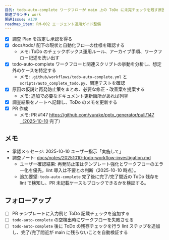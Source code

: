 ```yaml
---
目的: todo-auto-complete ワークフローが main 上の ToDo に未完チェックを残す原因を調査し、対策案をまとめる
関連ブランチ: work
関連Issue: #139
roadmap_item: RM-002 エージェント運用ガイド整備
---
```


- [x] 調査 Plan を策定し承認を得る
- [x] docs/todo/ 配下の現状と自動化フローの仕様を確認する
  - メモ: ToDo のチェックボックス運用ルール、アーカイブ手順、ワークフロー記述を洗い出す
- [x] todo-auto-complete ワークフローと関連スクリプトの挙動を分析し、想定外のケースを特定する
  - メモ: `.github/workflows/todo-auto-complete.yml` と `scripts/auto_complete_todo.py`、関連テストを確認
- [x] 原因の仮説と再発防止策をまとめ、必要な修正・改善案を提案する
  - メモ: 追加で必要なドキュメント更新箇所があれば列挙
- [x] 調査結果をノートへ記録し、ToDo のメモを更新する
- [x] PR 作成
  - メモ: PR #147 https://github.com/yurake/pptx_generator/pull/147（2025-10-10 完了）

## メモ
- 承認メッセージ: 2025-10-10 ユーザー指示「実施して」
- 調査ノート: [docs/notes/20251010-todo-workflow-investigation.md](../notes/20251010-todo-workflow-investigation.md)
  - ユーザー確認結果: 再発防止策はテンプレート強化とワークフローのエラー化を優先。lint 導入は不要との判断（2025-10-10 時点）。
  - 追加要望: `todo-auto-complete` 完了後に完了/完了間近の ToDo 残存を lint で検知し、PR 未記載ケースもブロックできるかを検証する。

## フォローアップ
- [ ] PR テンプレートに入力例と ToDo 記載チェックを追加する
- [ ] `todo-auto-complete` の空検出時にワークフローを失敗させる
- [ ] `todo-auto-complete` 後に ToDo の残存チェックを行う lint ステップを追加し、完了/完了間近が main に残らないことを自動検証する
